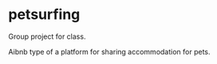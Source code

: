 # petsurfing

Group project for class. 

Aibnb type of a platform for sharing accommodation for pets.
